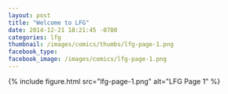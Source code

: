 ```yaml
---
layout: post
title: "Welcome to LFG"
date: 2014-12-21 18:21:45 -0700
categories: lfg
thumbnail: /images/comics/thumbs/lfg-page-1.png
facebook_type:
facebook_image: /images/comics/lfg-page-1.png
---
```


{% include figure.html src="lfg-page-1.png" alt="LFG Page 1" %}
